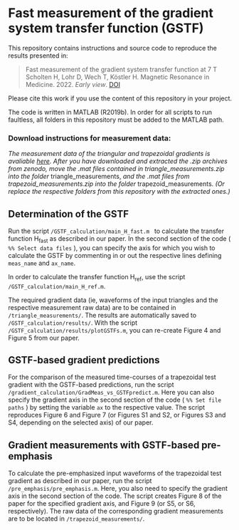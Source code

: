 # Fast measurement of the gradient system transfer function (GSTF)

This repository contains instructions and source code to reproduce the results presented in:

> Fast measurement of the gradient system transfer function at 7 T
> Scholten H, Lohr D, Wech T, Köstler H.
> Magnetic Resonance in Medicine. 2022. *Early view*. [DOI](https://doi.org/10.1002/mrm.29523)

Please cite this work if you use the content of this repository in your project.

The code is written in MATLAB (R2019b). In order for all scripts to run faultless, all folders in this repository must be added to the MATLAB path.

### Download instructions for measurement data:

*The measurement data of the triangular and trapezoidal gradients is avaliable [here](https://doi.org/10.5281/zenodo.7361610). After you have downloaded and extracted the .zip archives from zenodo, move the .mat files contained in triangle_measurements.zip into the folder* triangle_measurements, *and the .mat files from trapezoid_measurements.zip into the folder* trapezoid_measurements. *(Or replace the respective folders from this repository with the extracted ones.)*

## Determination of the GSTF

Run the script `/GSTF_calculation/main_H_fast.m ` to calculate the transfer function H<sub>fast</sub> as described in our paper. In the second section of the code ( `%% Select data files` ), you can specify the axis for which you wish to calculate the GSTF by commenting in or out the respective lines defining `meas_name` and `ax_name`.

In order to calculate the transfer function H<sub>ref</sub>, use the script `/GSTF_calculation/main_H_ref.m`.

The required gradient data (ie, waveforms of the input triangles and the respective measurement raw data) are to be contained in `/triangle_measurements/`. The results are automatically saved to ` /GSTF_calculation/results/`. With the script ` /GSTF_calculation/results/plotGSTFs.m`, you can re-create Figure 4 and Figure 5 from our paper.

## GSTF-based gradient predictions

For the comparison of the measured time-courses of a trapezoidal test gradient with the GSTF-based predictions, run the script ` /gradient_calculation/GradMeas_vs_GSTFpredict.m`. Here you can also specify the gradient axis in the second section of the code ( `%% Set file paths` ) by setting the variable `ax` to the respective value. The script reproduces Figure 6 and Figure 7 (or Figures S1 and S2, or Figures S3 and S4, depending on the selected axis) of our paper.

## Gradient measurements with GSTF-based pre-emphasis

To calculate the pre-emphasized input waveforms of the trapezoidal test gradient as described in our paper, run the script ` /pre_emphasis/pre_emphasis.m`. Here, you also need to specify the gradient axis in the second section of the code. The script creates Figure 8 of the paper for the specified gradient axis, and Figure 9 (or S5, or S6, respectively). The raw data of the corresponding gradient measurements are to be located in `/trapezoid_measurements/`.
